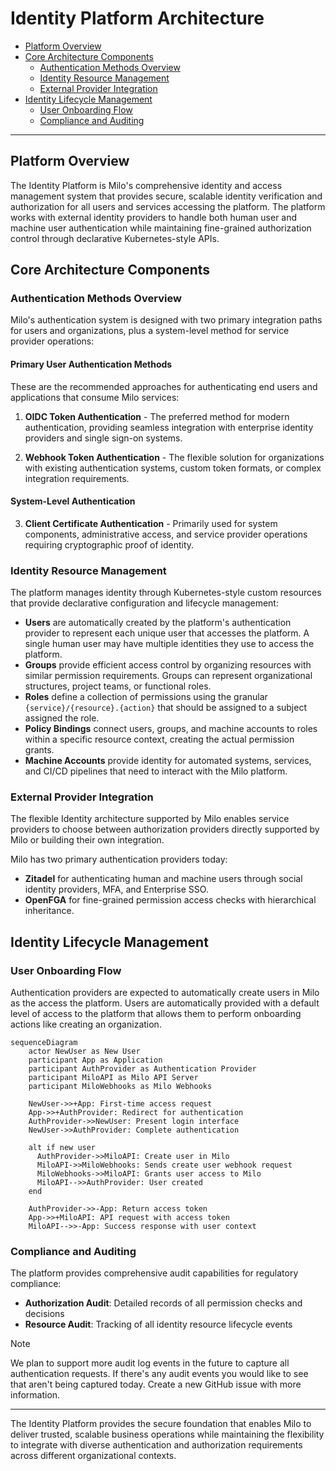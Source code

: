 <!-- omit from toc -->
# Identity Platform Architecture

- [Platform Overview](#platform-overview)
- [Core Architecture Components](#core-architecture-components)
  - [Authentication Methods Overview](#authentication-methods-overview)
  - [Identity Resource Management](#identity-resource-management)
  - [External Provider Integration](#external-provider-integration)
- [Identity Lifecycle Management](#identity-lifecycle-management)
  - [User Onboarding Flow](#user-onboarding-flow)
  - [Compliance and Auditing](#compliance-and-auditing)

---

## Platform Overview

The Identity Platform is Milo's comprehensive identity and access management
system that provides secure, scalable identity verification and authorization
for all users and services accessing the platform. The platform works with
external identity providers to handle both human user and machine user
authentication while maintaining fine-grained authorization control through
declarative Kubernetes-style APIs.

## Core Architecture Components

### Authentication Methods Overview

Milo's authentication system is designed with two primary integration paths for
users and organizations, plus a system-level method for service provider
operations:

<!-- omit from toc -->
#### Primary User Authentication Methods

These are the recommended approaches for authenticating end users and
applications that consume Milo services:

1. **OIDC Token Authentication** - The preferred method for modern
   authentication, providing seamless integration with enterprise identity
   providers and single sign-on systems.

2. **Webhook Token Authentication** - The flexible solution for organizations
   with existing authentication systems, custom token formats, or complex
   integration requirements.

<!-- omit from toc -->
#### System-Level Authentication

3. **Client Certificate Authentication** - Primarily used for system components,
   administrative access, and service provider operations requiring
   cryptographic proof of identity.

### Identity Resource Management

The platform manages identity through Kubernetes-style custom resources that
provide declarative configuration and lifecycle management:

- **Users** are automatically created by the platform's authentication provider
  to represent each unique user that accesses the platform. A single human user
  may have multiple identities they use to access the platform.
- **Groups** provide efficient access control by organizing resources with
  similar permission requirements. Groups can represent organizational
  structures, project teams, or functional roles.
- **Roles** define a collection of permissions using the granular
  `{service}/{resource}.{action}` that should be assigned to a subject assigned
  the role.
- **Policy Bindings** connect users, groups, and machine accounts to roles
  within a specific resource context, creating the actual permission grants.
- **Machine Accounts** provide identity for automated systems, services, and
  CI/CD pipelines that need to interact with the Milo platform.

### External Provider Integration

The flexible Identity architecture supported by Milo enables service providers
to choose between authorization providers directly supported by Milo or building
their own integration.

Milo has two primary authentication providers today:

- **Zitadel** for authenticating human and machine users through social identity
  providers, MFA, and Enterprise SSO.
- **OpenFGA** for fine-grained permission access checks with hierarchical
  inheritance.

## Identity Lifecycle Management

### User Onboarding Flow

Authentication providers are expected to automatically create users in Milo as
the access the platform. Users are automatically provided with a default level
of access to the platform that allows them to perform onboarding actions like
creating an organization.

```mermaid
sequenceDiagram
    actor NewUser as New User
    participant App as Application
    participant AuthProvider as Authentication Provider
    participant MiloAPI as Milo API Server
    participant MiloWebhooks as Milo Webhooks

    NewUser->>+App: First-time access request
    App->>+AuthProvider: Redirect for authentication
    AuthProvider->>NewUser: Present login interface
    NewUser->>AuthProvider: Complete authentication

    alt if new user
      AuthProvider->>MiloAPI: Create user in Milo
      MiloAPI->>MiloWebhooks: Sends create user webhook request
      MiloWebhooks->>MiloAPI: Grants user access to Milo
      MiloAPI-->>AuthProvider: User created
    end

    AuthProvider->>-App: Return access token
    App->>+MiloAPI: API request with access token
    MiloAPI-->>-App: Success response with user context
```

### Compliance and Auditing

The platform provides comprehensive audit capabilities for regulatory
compliance:

- **Authorization Audit**: Detailed records of all permission checks and
  decisions
- **Resource Audit**: Tracking of all identity resource lifecycle events

> [!NOTE]
>
> We plan to support more audit log events in the future to capture all
> authentication requests. If there's any audit events you would like to see
> that aren't being captured today. Create a new GitHub issue with more
> information.

---

The Identity Platform provides the secure foundation that enables Milo to
deliver trusted, scalable business operations while maintaining the flexibility
to integrate with diverse authentication and authorization requirements across
different organizational contexts.
